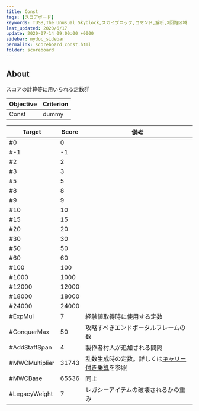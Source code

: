 ```yaml
---
title: Const
tags: [スコアボード]
keywords: TUSB,The Unusual Skyblock,スカイブロック,コマンド,解析,X回路区域
last_updated: 2020/6/17
update: 2020-07-14 09:00:00 +0000
sidebar: mydoc_sidebar
permalink: scoreboard_const.html
folder: scoreboard
---
```


## About

スコアの計算等に用いられる定数群

|Objective|Criterion|
|-|-|
|Const|dummy|

|Target|Score|備考|
|-|-|-|
|#0|0|
|#-1|-1|
|#2|2|
|#3|3|
|#5|5|
|#8|8|
|#9|9|
|#10|10|
|#15|15|
|#20|20|
|#30|30|
|#50|50|
|#60|60|
|#100|100|
|#1000|1000|
|#12000|12000|
|#18000|18000|
|#24000|24000|
|#ExpMul|7|経験値取得時に使用する定数|
|#ConquerMax|50|攻略すべきエンドポータルフレームの数|
|#AddStaffSpan|4|製作者村人が追加される間隔|
|#MWCMultiplier|31743|乱数生成時の定数。詳しくは[キャリー付き乗算](https://ja.wikipedia.org/wiki/%E3%82%AD%E3%83%A3%E3%83%AA%E3%83%BC%E4%BB%98%E3%81%8D%E4%B9%97%E7%AE%97)を参照|
|#MWCBase|65536|同上|
|#LegacyWeight|7|レガシーアイテムの破壊されるかの重み|
